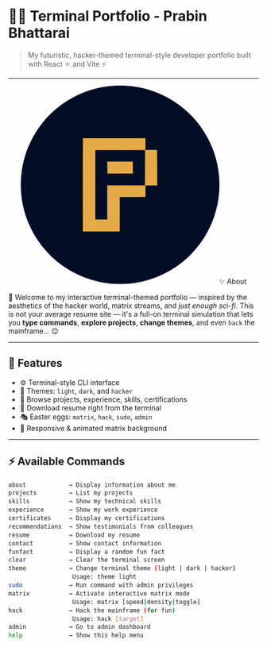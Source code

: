 # 🧑‍💻 Terminal Portfolio - Prabin Bhattarai

> My futuristic, hacker-themed terminal-style developer portfolio built with React ⚛️ and Vite ⚡

---

<p align="center">
  <img src="public/prabin.png" alt="Logo" width="400" height="400" style="border-radius: 50%;/>
</p>



## ✨ About

👋 Welcome to my interactive terminal-themed portfolio — inspired by the aesthetics of the hacker world, matrix streams, and *just enough sci-fi*. This is not your average resume site — it's a full-on terminal simulation that lets you **type commands**, **explore projects**, **change themes**, and even `hack` the mainframe... 😉

---

## 🧰 Features

- ⚙️ Terminal-style CLI interface
- 🌌 Themes: `light`, `dark`, and `hacker`
- 📂 Browse projects, experience, skills, certifications
- 📜 Download resume right from the terminal
- 🎭 Easter eggs: `matrix`, `hack`, `sudo`, `admin`
- 🎨 Responsive & animated matrix background

---

## ⚡ Available Commands

```bash
about            → Display information about me
projects         → List my projects
skills           → Show my technical skills
experience       → Show my work experience
certificates     → Display my certifications
recommendations  → Show testimonials from colleagues
resume           → Download my resume
contact          → Show contact information
funfact          → Display a random fun fact
clear            → Clear the terminal screen
theme            → Change terminal theme (light | dark | hacker)
                  Usage: theme light
sudo             → Run command with admin privileges
matrix           → Activate interactive matrix mode
                  Usage: matrix [speed|density|toggle]
hack             → Hack the mainframe (for fun)
                  Usage: hack [target]
admin            → Go to admin dashboard
help             → Show this help menu
